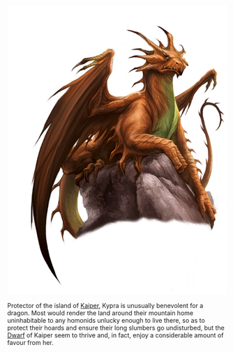 ![](kypra.png)

Protector of the island of [Kaiper](../../Locations/Kaiper/Kaiper.md), Kypra is unusually benevolent for a dragon. Most would render the land around their mountain home uninhabitable to any homonids unlucky enough to live there, so as to protect their hoards and ensure their long slumbers go undisturbed, but the [Dwarf](../../Species/Homonid/Dwarf.md) of Kaiper seem to thrive and, in fact, enjoy a considerable amount of favour from her. 